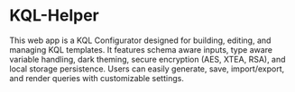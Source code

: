 # KQL-Helper
This web app is a KQL Configurator designed for building, editing, and managing KQL templates. It features schema aware inputs, type aware variable handling, dark theming, secure encryption (AES, XTEA, RSA), and local storage persistence. Users can easily generate, save, import/export, and render queries with customizable settings.
